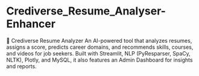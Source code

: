 # Crediverse_Resume_Analyser-Enhancer
🧠 Crediverse Resume Analyzer  An AI-powered tool that analyzes resumes, assigns a score, predicts career domains, and recommends skills, courses, and videos for job seekers. Built with Streamlit, NLP (PyResparser, SpaCy, NLTK), Plotly, and MySQL, it also features an Admin Dashboard for insights and reports.
